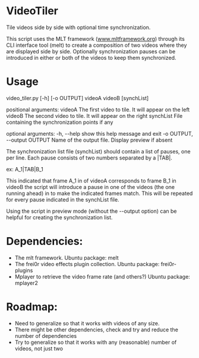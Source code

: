 # VideoTiler
Tile videos side by side with optional time synchronization.

This script uses the MLT framework (www.mltframework.org) through its
CLI interface tool (melt) to create a composition of two videos where 
they are displayed side by side. Optionally synchronization pauses can
be introduced in either or both of the videos to keep them synchronized.

# Usage 
video_tiler.py [-h] [-o OUTPUT] videoA videoB [synchList]

positional arguments:
  videoA                The first video to tile. It will appear on the left
  videoB                The second video to tile. It will appear on the right
  synchList             File containing the synchronization points if any

optional arguments:
  -h, --help            show this help message and exit
  -o OUTPUT, --output OUTPUT
                        Name of the output file. Display preview if absent

 The synchronization list file (synchList) should contain a list of pauses,
one per line. Each pause consists of two numbers separated by a |TAB|.

ex: A_1|TAB|B_1

This indicated that frame A_1 in of videoA corresponds to frame B_1 in videoB
the script will introduce a pause in one of the videos (the one running ahead)
in to make the indicated frames match. This will be repeated for every pause 
indicated in the synchList file.

 Using the script in preview mode (without the --output option) can be helpful
for creating the synchronization list.


# Dependencies:

- The mlt framework. Ubuntu package: melt
- The frei0r video effects plugin collection. Ubuntu package: frei0r-plugins
- Mplayer to retrieve the video frame rate (and others?) Ubuntu package: mplayer2

# Roadmap:

* Need to generalize so that it works with videos of any size.
* There might be other dependencies, check and try and reduce the number of dependencies
* Try to generalize so that it works with any (reasonable) number of videos, not just two
